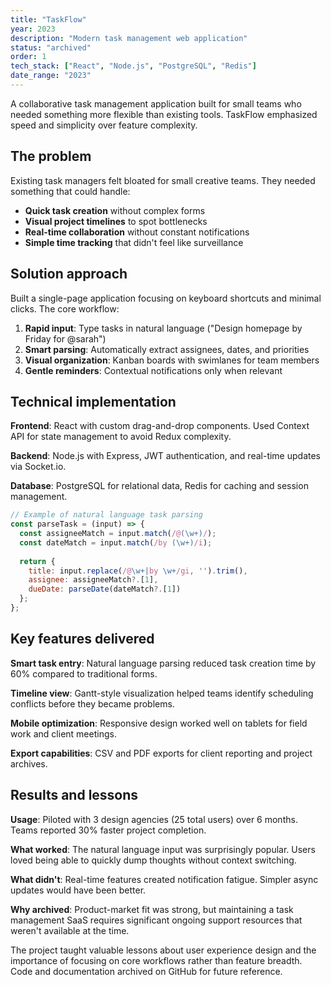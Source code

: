 ```yaml
---
title: "TaskFlow"
year: 2023
description: "Modern task management web application"
status: "archived"
order: 1
tech_stack: ["React", "Node.js", "PostgreSQL", "Redis"]
date_range: "2023"
---
```


A collaborative task management application built for small teams who needed something more flexible than existing tools. TaskFlow emphasized speed and simplicity over feature complexity.

## The problem

Existing task managers felt bloated for small creative teams. They needed something that could handle:

- **Quick task creation** without complex forms
- **Visual project timelines** to spot bottlenecks
- **Real-time collaboration** without constant notifications
- **Simple time tracking** that didn't feel like surveillance

## Solution approach

Built a single-page application focusing on keyboard shortcuts and minimal clicks. The core workflow:

1. **Rapid input**: Type tasks in natural language ("Design homepage by Friday for @sarah")
2. **Smart parsing**: Automatically extract assignees, dates, and priorities
3. **Visual organization**: Kanban boards with swimlanes for team members
4. **Gentle reminders**: Contextual notifications only when relevant

## Technical implementation

**Frontend**: React with custom drag-and-drop components. Used Context API for state management to avoid Redux complexity.

**Backend**: Node.js with Express, JWT authentication, and real-time updates via Socket.io.

**Database**: PostgreSQL for relational data, Redis for caching and session management.

```javascript
// Example of natural language task parsing
const parseTask = (input) => {
  const assigneeMatch = input.match(/@(\w+)/);
  const dateMatch = input.match(/by (\w+)/i);
  
  return {
    title: input.replace(/@\w+|by \w+/gi, '').trim(),
    assignee: assigneeMatch?.[1],
    dueDate: parseDate(dateMatch?.[1])
  };
};
```

## Key features delivered

**Smart task entry**: Natural language parsing reduced task creation time by 60% compared to traditional forms.

**Timeline view**: Gantt-style visualization helped teams identify scheduling conflicts before they became problems.

**Mobile optimization**: Responsive design worked well on tablets for field work and client meetings.

**Export capabilities**: CSV and PDF exports for client reporting and project archives.

## Results and lessons

**Usage**: Piloted with 3 design agencies (25 total users) over 6 months. Teams reported 30% faster project completion.

**What worked**: The natural language input was surprisingly popular. Users loved being able to quickly dump thoughts without context switching.

**What didn't**: Real-time features created notification fatigue. Simpler async updates would have been better.

**Why archived**: Product-market fit was strong, but maintaining a task management SaaS requires significant ongoing support resources that weren't available at the time.

The project taught valuable lessons about user experience design and the importance of focusing on core workflows rather than feature breadth. Code and documentation archived on GitHub for future reference.